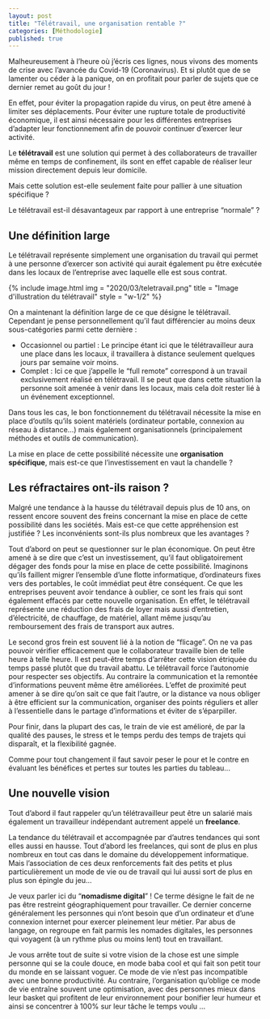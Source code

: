 ```yaml
---
layout: post
title: "Télétravail, une organisation rentable ?"
categories: [Méthodologie]
published: true
---
```


Malheureusement à l’heure où j’écris ces lignes, nous vivons des moments de crise avec l’avancée du Covid-19 (Coronavirus). Et si plutôt que de se lamenter ou céder à la panique, on en profitait pour parler de sujets que ce dernier remet au goût du jour ! 

En effet, pour éviter la propagation rapide du virus, on peut être amené à limiter ses déplacements. Pour éviter une rupture totale de productivité économique, il est ainsi nécessaire pour les différentes entreprises d’adapter leur fonctionnement afin de pouvoir continuer d’exercer leur activité. 

Le **télétravail** est une solution qui permet à des collaborateurs de travailler même en temps de confinement, ils sont en effet capable de réaliser leur mission directement depuis leur domicile. 

Mais cette solution est-elle seulement faite pour pallier à une situation spécifique ?

Le télétravail est-il désavantageux par rapport à une entreprise “normale” ?  

## Une définition large

Le télétravail représente simplement une organisation du travail qui permet à une personne d’exercer son activité qui aurait également pu être exécutée dans les locaux de l’entreprise avec laquelle elle est sous contrat. 

{% include image.html img = "2020/03/teletravail.png" title = "Image d'illustration du télétravail" style = "w-1/2" %}

On a maintenant la définition large de ce que désigne le télétravail. Cependant je pense personnellement qu’il faut différencier au moins deux sous-catégories parmi cette dernière : 
* Occasionnel ou partiel : Le principe étant ici que le télétravailleur aura une place dans les locaux, il travaillera à distance seulement quelques jours par semaine voir moins.
* Complet : Ici ce que j’appelle le “full remote” correspond à un travail exclusivement réalisé en télétravail. Il se peut que dans cette situation la personne soit amenée à venir dans les locaux, mais cela doit rester lié à un événement exceptionnel. 
 
Dans tous les cas, le bon fonctionnement du télétravail nécessite la mise en place d’outils qu’ils soient matériels (ordinateur portable, connexion au réseau à distance…) mais également organisationnels (principalement méthodes et outils de communication). 

La mise en place de cette possibilité nécessite une **organisation spécifique**, mais est-ce que l’investissement en vaut la chandelle ? 

## Les réfractaires ont-ils raison ?

Malgré une tendance à la hausse du télétravail depuis plus de 10 ans, on ressent encore souvent des freins concernant la mise en place de cette possibilité dans les sociétés. 
Mais est-ce que cette appréhension est justifiée ? Les inconvénients sont-ils plus nombreux que les avantages ? 

Tout d’abord on peut se questionner sur le plan économique. On peut être amené à se dire que c’est un investissement, qu’il faut obligatoirement dégager des fonds pour la mise en place de cette possibilité. Imaginons qu’ils faillent migrer l’ensemble d’une flotte informatique, d’ordinateurs fixes vers des portables, le coût immédiat peut être conséquent.
Ce que les entreprises peuvent avoir tendance à oublier, ce sont les frais qui sont également effacés par cette nouvelle organisation. En effet, le télétravail représente une réduction des frais de loyer mais aussi d’entretien, d’électricité, de chauffage, de matériel, allant même jusqu’au remboursement des frais de transport aux autres. 

Le second gros frein est souvent lié à la notion de “flicage”. On ne va pas pouvoir vérifier efficacement que le collaborateur travaille bien de telle heure à telle heure. Il est peut-être temps d’arrêter cette vision étriquée du temps passé plutôt que du travail abattu. Le télétravail force l’autonomie pour respecter ses objectifs. 
Au contraire la communication et la remontée d’informations peuvent même être améliorées. L’effet de proximité peut amener à se dire qu’on sait ce que fait l’autre, or la distance va nous obliger à être efficient sur la communication, organiser des points réguliers et aller à l’essentielle dans le partage d’informations et éviter de s’éparpiller. 

Pour finir, dans la plupart des cas, le train de vie est amélioré, de par la qualité des pauses, le stress et le temps perdu des temps de trajets qui disparaît, et la flexibilité gagnée. 

Comme pour tout changement il faut savoir peser le pour et le contre en évaluant les bénéfices et pertes sur toutes les parties du tableau... 

## Une nouvelle vision 

Tout d’abord il faut rappeler qu’un télétravailleur peut être un salarié mais également un travailleur indépendant autrement appelé un **freelance**. 

La tendance du télétravail et accompagnée par d’autres tendances qui sont elles aussi en hausse. Tout d’abord les freelances, qui sont de plus en plus nombreux en tout cas dans le domaine du développement informatique. Mais l’association de ces deux renforcements fait des petits et plus particulièrement un mode de vie ou de travail qui lui aussi sort de plus en plus son épingle du jeu…

Je veux parler ici du “**nomadisme digital**” ! Ce terme désigne le fait de ne pas être restreint géographiquement pour travailler. Ce dernier concerne généralement les personnes qui n’ont besoin que d’un ordinateur et d’une connexion internet pour exercer pleinement leur métier. Par abus de langage, on regroupe en fait parmis les nomades digitales, les personnes qui voyagent (à un rythme plus ou moins lent) tout en travaillant. 

Je vous arrête tout de suite si votre vision de la chose est une simple personne qui se la coule douce, en mode baba cool et qui fait son petit tour du monde en se laissant voguer. Ce mode de vie n’est pas incompatible avec une bonne productivité. Au contraire, l’organisation qu’oblige ce mode de vie entraîne souvent une optimisation, avec des personnes mieux dans leur basket qui profitent de leur environnement pour bonifier leur humeur et ainsi se concentrer à 100% sur leur tâche le temps voulu … 
